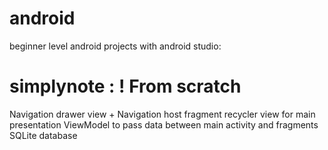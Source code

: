 # android

beginner level android projects with android studio:

# simplynote : ! From scratch

Navigation drawer view + Navigation host fragment 
recycler view for main presentation
ViewModel to pass data between main activity and fragments
SQLite database
  
